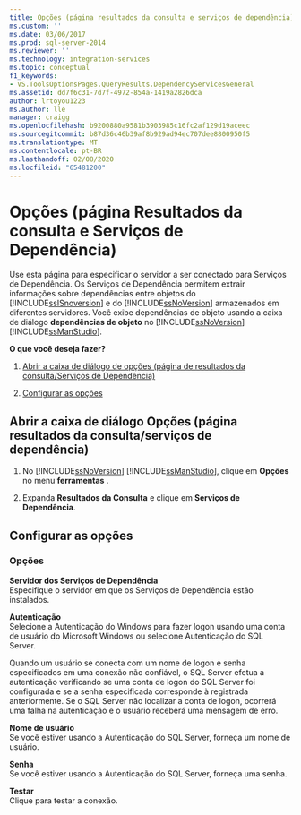 ```yaml
---
title: Opções (página resultados da consulta e serviços de dependência) | Microsoft Docs
ms.custom: ''
ms.date: 03/06/2017
ms.prod: sql-server-2014
ms.reviewer: ''
ms.technology: integration-services
ms.topic: conceptual
f1_keywords:
- VS.ToolsOptionsPages.QueryResults.DependencyServicesGeneral
ms.assetid: dd7f6c31-7d7f-4972-854a-1419a2826dca
author: lrtoyou1223
ms.author: lle
manager: craigg
ms.openlocfilehash: b9200880a9581b3903985c16fc2af129d19aceec
ms.sourcegitcommit: b87d36c46b39af8b929ad94ec707dee8800950f5
ms.translationtype: MT
ms.contentlocale: pt-BR
ms.lasthandoff: 02/08/2020
ms.locfileid: "65481200"
---
```

# <a name="options-query-results-and-dependency-services-page"></a>Opções (página Resultados da consulta e Serviços de Dependência)
  Use esta página para especificar o servidor a ser conectado para Serviços de Dependência. Os Serviços de Dependência permitem extrair informações sobre dependências entre objetos do [!INCLUDE[ssISnoversion](../includes/ssisnoversion-md.md)] e do [!INCLUDE[ssNoVersion](../includes/ssnoversion-md.md)] armazenados em diferentes servidores. Você exibe dependências de objeto usando a caixa de diálogo **dependências de objeto** no [!INCLUDE[ssNoVersion](../includes/ssnoversion-md.md)] [!INCLUDE[ssManStudio](../includes/ssmanstudio-md.md)].  
  
 **O que você deseja fazer?**  
  
1.  [Abrir a caixa de diálogo de opções (página de resultados da consulta/Serviços de Dependência)](#open_dialog)  
  
2.  [Configurar as opções](#options)  
  
##  <a name="open_dialog"></a>Abrir a caixa de diálogo Opções (página resultados da consulta/serviços de dependência)  
  
1.  No [!INCLUDE[ssNoVersion](../includes/ssnoversion-md.md)] [!INCLUDE[ssManStudio](../includes/ssmanstudio-md.md)], clique em **Opções** no menu **ferramentas** .  
  
2.  Expanda **Resultados da Consulta** e clique em **Serviços de Dependência**.  
  
##  <a name="options"></a> Configurar as opções  
  
### <a name="options"></a>Opções  
 **Servidor dos Serviços de Dependência**  
 Especifique o servidor em que os Serviços de Dependência estão instalados.  
  
 **Autenticação**  
 Selecione a Autenticação do Windows para fazer logon usando uma conta de usuário do Microsoft Windows ou selecione Autenticação do SQL Server.  
  
 Quando um usuário se conecta com um nome de logon e senha especificados em uma conexão não confiável, o SQL Server efetua a autenticação verificando se uma conta de logon do SQL Server foi configurada e se a senha especificada corresponde à registrada anteriormente. Se o SQL Server não localizar a conta de logon, ocorrerá uma falha na autenticação e o usuário receberá uma mensagem de erro.  
  
 **Nome de usuário**  
 Se você estiver usando a Autenticação do SQL Server, forneça um nome de usuário.  
  
 **Senha**  
 Se você estiver usando a Autenticação do SQL Server, forneça uma senha.  
  
 **Testar**  
 Clique para testar a conexão.